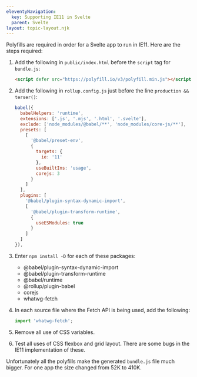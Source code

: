 ```yaml
---
eleventyNavigation:
  key: Supporting IE11 in Svelte
  parent: Svelte
layout: topic-layout.njk
---
```


Polyfills are required in order for a Svelte app to run in IE11.
Here are the steps required:

1. Add the following in `public/index.html`
   before the `script` tag for `bundle.js`:

   ```html
   <script defer src="https://polyfill.io/v3/polyfill.min.js"></script>
   ```

1. Add the following in `rollup.config.js` just before the line `production && terser()`:

   ```js
   babel({
     babelHelpers: 'runtime',
     extensions: ['.js', '.mjs', '.html', '.svelte'],
     exclude: ['node_modules/@babel/**', 'node_modules/core-js/**'],
     presets: [
       [
         '@babel/preset-env',
         {
           targets: {
             ie: '11'
           },
           useBuiltIns: 'usage',
           corejs: 3
         }
       ]
     ],
     plugins: [
       '@babel/plugin-syntax-dynamic-import',
       [
         '@babel/plugin-transform-runtime',
         {
           useESModules: true
         }
       ]
     ]
   }),
   ```

1. Enter `npm install -D` for each of these packages:

   - @babel/plugin-syntax-dynamic-import
   - @babel/plugin-transform-runtime
   - @babel/runtime
   - @rollup/plugin-babel
   - corejs
   - whatwg-fetch

1. In each source file where the Fetch API is being used, add the following:

   ```js
   import 'whatwg-fetch';
   ```

1. Remove all use of CSS variables.

1. Test all uses of CSS flexbox and grid layout.
   There are some bugs in the IE11 implementation of these.

Unfortunately all the polyfills make the generated `bundle.js` file much bigger.
For one app the size changed from 52K to 410K.
